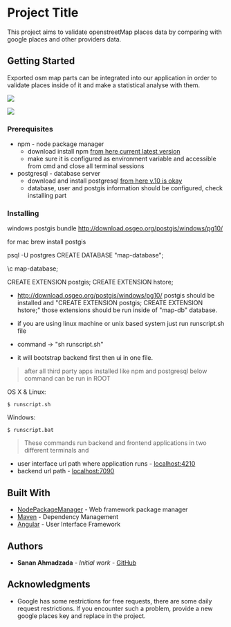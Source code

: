 # Project Title

This project aims to validate openstreetMap places data by comparing with google places and other providers data.

## Getting Started

Exported osm map parts can be integrated into our application in order to validate places inside of it and make a
statistical analyse with them.

![](https://user-images.githubusercontent.com/43131798/45900946-eb72d080-bde9-11e8-9336-dd5f56dae148.PNG)

![](https://user-images.githubusercontent.com/43131798/45900963-f463a200-bde9-11e8-8b4e-fce3c9f48c73.PNG)


### Prerequisites

* npm - node package manager
    * download install npm [from here current latest version](https://www.npmjs.com/get-npm)
    * make sure it is configured as environment variable and accessible from cmd and close all terminal sessions
* postgresql - database server
    * download and install postgresql [from here v.10 is okay](https://www.postgresql.org/)
    * database, user and postgis information should be configured, check installing part
    
### Installing

windows postgis bundle
http://download.osgeo.org/postgis/windows/pg10/
 
for mac
brew install postgis

psql -U postgres
CREATE DATABASE "map-database";

\c map-database;

CREATE EXTENSION postgis; CREATE EXTENSION hstore;


 - http://download.osgeo.org/postgis/windows/pg10/ postgis should be installed
    and "CREATE EXTENSION postgis; CREATE EXTENSION hstore;" those extensions should be
    run inside of "map-db" database.

- if you are using linux machine or unix based system just run runscript.sh file
- command -> "sh runscript.sh"
- it will bootstrap backend first then ui in one file. 

> after all third party apps installed like npm and postgresql below command can be run
> in ROOT

OS X & Linux:

```shell
$ runscript.sh
```

Windows:

```shell
$ runscript.bat
```
> These commands run backend and frontend applications in two different terminals and

* user interface url path where application runs - [localhost:4210](http://localhost:4210)
* backend url path - [localhost:7090](https://localhost:7090)

## Built With

* [NodePackageManager](https://www.npmjs.com/) - Web framework package manager
* [Maven](https://maven.apache.org/) - Dependency Management
* [Angular](https://angular.io/) - User Interface Framework

## Authors

* **Sanan Ahmadzada** - *Initial work* - [GitHub](https://github.com/sananakhmedov)

## Acknowledgments

* Google has some restrictions for free requests, there are some daily request restrictions.
If you encounter such a problem, provide a new google places key and replace in the project.
